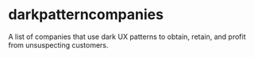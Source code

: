 # darkpatterncompanies
A list of companies that use dark UX patterns to obtain, retain, and profit from unsuspecting customers.
